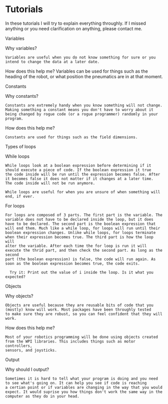 # Tutorials

In these tutorials I will try to explain everything throughly. If I missed anything or you need clarification on anything, please contact me.

Variables

  Why variables?
  
    Variables are useful when you do not know something for sure or you intend to change the data at a later date. 
  How does this help me?
    Variables can be used for things such as the heading of the robot, or what position the pneumatics are in at that moment.
    
Constants

  Why constants?
  
    Constants are extremely handy when you know something will not change. Making something a constant means you don't have to worry about it
    being changed by rogue code (or a rogue programmer) randomly in your program.
    
  How does this help me?
  
    Constants are used for things such as the field dimensions.
    
Types of loops

  While loops
  
    While loops look at a boolean expression before determining if it should execute a piece of code. If the boolean expression it true
    the code inside will be run until the expression becomes false. After it becomes false it does not matter if it changes at a later time.
    The code inside will not be run anymore.
    
    While loops are useful for when you are unsure of when something will end, if ever.
  For loops
  
    For loops are composed of 3 parts. The first part is the variable. The variable does not have to be declared inside the loop, but it does
    have to be declared. The second part is the boolean expression that will end them. Much like a while loop, for loops will run until their 
    boolean expression changes. Unlike while loops, for loops terminate when their expression becomes true. The third part is how the loop will
    alter the variable. After each time the for loop is run it will execute the thrid part, and then check the second part. As long as the second
    part (the boolean expression) is false, the code will run again. As soon as the boolean expression becomes true, the code exits.
    
      Try it: Print out the value of i inside the loop. Is it what you expected?
      
Objects

  Why objects?
  
    Objects are useful because they are reusable bits of code that you (mostly) know will work. Most packages have been throughly tested
    to make sure they are robust, so you can feel confident that they will work.
    
  How does this help me?
  
    Most of your robotics programming will be done using objects created from the WPI libraries. This includes things such as motor controllers,
    sensors, and joysticks.
    
Output

  Why should I output?
  
    Sometimes it is hard to tell what your program is doing and you need to see what's going on. It can help you see if code is reaching
    a certian point or if variables are changing in the way that you would expect. It would suprise you how things don't work the same way in the 
    computer as they do in your head.
